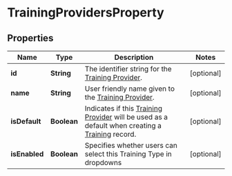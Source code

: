 

# TrainingProvidersProperty


## Properties

| Name | Type | Description | Notes |
|------------ | ------------- | ------------- | -------------|
|**id** | **String** | The identifier string for the [Training Provider](https://developers.intellihr.io/docs/v1/). |  [optional] |
|**name** | **String** | User friendly name given to the [Training Provider](https://developers.intellihr.io/docs/v1/). |  [optional] |
|**isDefault** | **Boolean** | Indicates if this [Training Provider](https://developers.intellihr.io/docs/v1/) will be used as a default when creating a [Training](https://developers.intellihr.io/docs/v1/) record. |  [optional] |
|**isEnabled** | **Boolean** | Specifies whether users can select this Training Type in dropdowns |  [optional] |



